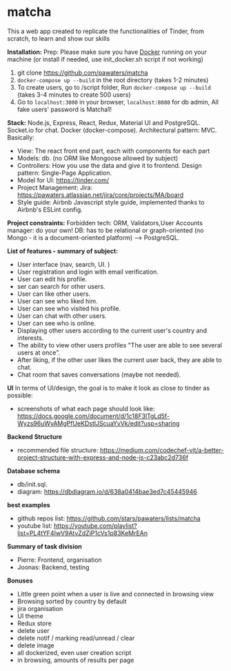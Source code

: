 # matcha #

This a web app created to replicate the functionalities of Tinder, from scratch, to learn and show our skills

**Installation:**
Prep: Please make sure you have [Docker](https://www.docker.com/) running on your machine (or install if needed, use init_docker.sh script if not working)

1. git clone https://github.com/pawaters/matcha
3. `docker-compose up --build` in the root directory (takes 1-2 minutes)
4. To create users, go to /script folder, Run `docker-compose up --build` (takes 3-4 minutes to create 500 users)
5. Go to `localhost:3000` in your browser, `localhost:8080` for db admin, All fake users' password is Matcha1!

**Stack:**
Node.js, Express, React, Redux, Material UI and PostgreSQL.
Socket.io for chat. Docker (docker-compose).
Architectural pattern: MVC. Basically:
- View: The react front end part, each with components for each part
- Models: db. (no ORM like Mongoose allowed by subject)
- Controllers: How you use the data and give it to frontend.
Design pattern: Single-Page Application.
- Model for UI: https://tinder.com/
- Project Management: Jira: https://pawaters.atlassian.net/jira/core/projects/MA/board
- Style guide: Airbnb Javascript style guide, implemented thanks to Airbnb's ESLint config.


**Project constraints:**
Forbidden tech: ORM, Validators,User Accounts manager: do your own!
DB: has to be relational or graph-oriented (no Mongo - it is a document-oriented platform) --> PostgreSQL.

**List of features - summary of subject:**
- User interface (nav, search, UI. )
- User registration and login with email verification. 
- User can edit his profile. 
- ser can search for other users.  
- User can like other users. 
- User can see who liked him. 
- User can see who visited his profile. 
- User can chat with other users. 
- User can see who is online. 
- Displaying other users according to the current user's country and interests. 
- The ability to view other users profiles "The user are able to see several users at once". 
- After liking, if the other user likes the current user back, they are able to chat. 
- Chat room that saves conversations (maybe not needed).  

**UI**
In terms of UI/design, the goal is to make it look as close to tinder as possible:
- screenshots of what each page should look like:  https://docs.google.com/document/d/1c18F3lTgLd5f-Wyzs96uWyAMgPfUeKDstlJScuaYvVk/edit?usp=sharing

**Backend Structure**
- recommended file structure: https://medium.com/codechef-vit/a-better-project-structure-with-express-and-node-js-c23abc2d736f

**Database schema**
- db/init.sql. 
- diagram: https://dbdiagram.io/d/638a0414bae3ed7c45445946

**best examples**
- github repos list: https://github.com/stars/pawaters/lists/matcha
- youtube list: https://youtube.com/playlist?list=PL4tYF4IwV9AtvZdZjP1cVs1p83KeMrEAn

**Summary of task division**
- Pierre: Frontend, organisation
- Joonas: Backend, testing

**Bonuses**
- Little green point when a user is live and connected in browsing view
- Browsing sorted by country by default
- jira organisation
- UI theme
- Redux store
- delete user
- delete notif / marking read/unread / clear
- delete image
- all dockerized, even user creation script
- in browsing, amounts of results per page
